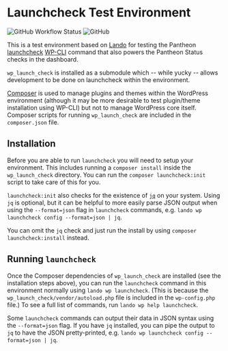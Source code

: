 # Launchcheck Test Environment

![GitHub Workflow Status](https://img.shields.io/github/actions/workflow/status/jazzsequence/launchcheck/test.yml) ![GitHub](https://img.shields.io/github/license/jazzsequence/launchcheck)

This is a test environment based on [Lando](https://docs.lando.dev/) for testing the Pantheon [launchcheck](https://github.com/pantheon-systems/wp_launch_check) [WP-CLI](https://wp-cli.org) command that also powers the Pantheon Status checks in the dashboard.

`wp_launch_check` is installed as a submodule which -- while yucky -- allows development to be done on launchcheck within the environment.

[Composer](https://getcomposer.org) is used to manage plugins and themes within the WordPress environment (although it may be more desirable to test plugin/theme installation using WP-CLI) but not to manage WordPress core itself. Composer scripts for running `wp_launch_check` are included in the `composer.json` file.

## Installation
Before you are able to run `launchcheck` you will need to setup your environment. This includes running a `composer install` inside the `wp_launch_check` directory. You can run the `composer launchcheck:init` script to take care of this for you.

`launchcheck:init` also checks for the existence of [`jq`](https://stedolan.github.io/jq/) on your system. Using `jq` is optional, but it can be helpful to more easily parse JSON output when using the `--format=json` flag in `launchcheck` commands, e.g. `lando wp launchcheck config --format=json | jq`.

You can omit the `jq` check and just run the install by using `composer launchcheck:install` instead.

## Running `launchcheck`
Once the Composer dependencies of `wp_launch_check` are installed (see the installation steps above), you can run the `launchcheck` command in this environment normally using `lando wp launchcheck`. (This is because the `wp_launch_check/vendor/autoload.php` file is included in the `wp-config.php` file.) To see a full list of commands, run `lando wp help launchcheck`.

Some `launchcheck` commands can output their data in JSON syntax using the `--format=json` flag. If you have `jq` installed, you can pipe the output to `jq` to have the JSON pretty-printed, e.g. `lando wp launchcheck config --format=json | jq`.
